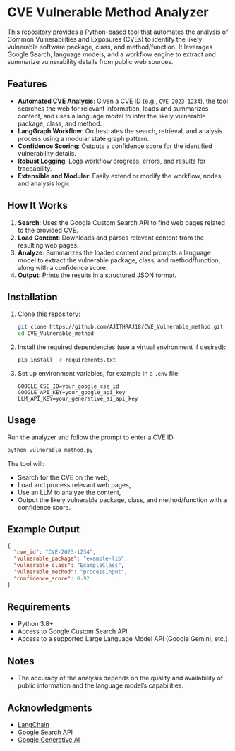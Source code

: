 # CVE Vulnerable Method Analyzer

This repository provides a Python-based tool that automates the analysis of Common Vulnerabilities and Exposures (CVEs) to identify the likely vulnerable software package, class, and method/function. It leverages Google Search, language models, and a workflow engine to extract and summarize vulnerability details from public web sources.

## Features

- **Automated CVE Analysis**: Given a CVE ID (e.g., `CVE-2023-1234`), the tool searches the web for relevant information, loads and summarizes content, and uses a language model to infer the likely vulnerable package, class, and method.
- **LangGraph Workflow**: Orchestrates the search, retrieval, and analysis process using a modular state graph pattern.
- **Confidence Scoring**: Outputs a confidence score for the identified vulnerability details.
- **Robust Logging**: Logs workflow progress, errors, and results for traceability.
- **Extensible and Modular**: Easily extend or modify the workflow, nodes, and analysis logic.

## How It Works

1. **Search**: Uses the Google Custom Search API to find web pages related to the provided CVE.
2. **Load Content**: Downloads and parses relevant content from the resulting web pages.
3. **Analyze**: Summarizes the loaded content and prompts a language model to extract the vulnerable package, class, and method/function, along with a confidence score.
4. **Output**: Prints the results in a structured JSON format.

## Installation

1. Clone this repository:
    ```sh
    git clone https://github.com/AJITHRAJ18/CVE_Vulnerable_method.git
    cd CVE_Vulnerable_method
    ```

2. Install the required dependencies (use a virtual environment if desired):
    ```sh
    pip install -r requirements.txt
    ```

3. Set up environment variables, for example in a `.env` file:
    ```
    GOOGLE_CSE_ID=your_google_cse_id
    GOOGLE_API_KEY=your_google_api_key
    LLM_API_KEY=your_generative_ai_api_key
    ```

## Usage

Run the analyzer and follow the prompt to enter a CVE ID:

```sh
python vulnerable_method.py
```

The tool will:
- Search for the CVE on the web,
- Load and process relevant web pages,
- Use an LLM to analyze the content,
- Output the likely vulnerable package, class, and method/function with a confidence score.

## Example Output

```json
{
  "cve_id": "CVE-2023-1234",
  "vulnerable_package": "example-lib",
  "vulnerable_class": "ExampleClass",
  "vulnerable_method": "processInput",
  "confidence_score": 0.92
}
```

## Requirements

- Python 3.8+
- Access to Google Custom Search API
- Access to a supported Large Language Model API (Google Gemini, etc.)

## Notes
- The accuracy of the analysis depends on the quality and availability of public information and the language model’s capabilities.


## Acknowledgments

- [LangChain](https://github.com/langchain-ai/langchain)
- [Google Search API](https://developers.google.com/custom-search/v1/overview)
- [Google Generative AI](https://ai.google.dev/)
